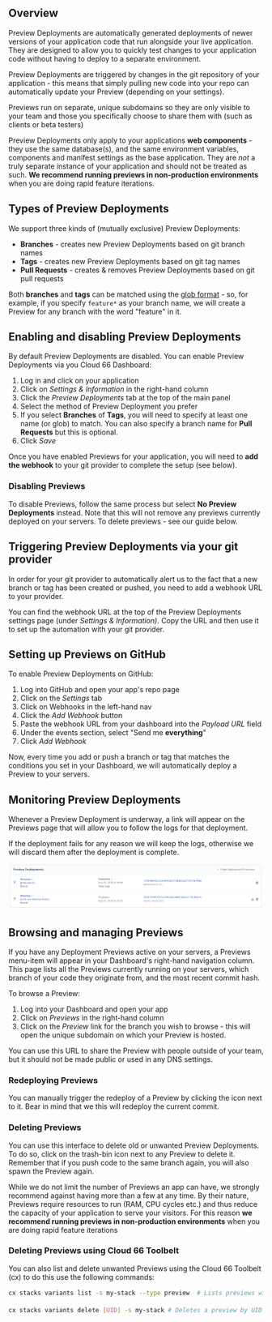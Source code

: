 ## Overview

Preview Deployments are automatically generated deployments of newer versions of your application code that run alongside your live application. They are designed to allow you to quickly test changes to your application code without having to deploy to a separate environment. 

Preview Deployments are triggered by changes in the git repository of your application - this means that simply pulling new code into your repo can automatically update your Preview (depending on your settings).

Previews run on separate, unique subdomains so they are only visible to your team and those you specifically choose to share them with (such as clients or beta testers)

<div class="notice"><p>Preview Deployments only apply to your applications <strong>web components</strong>  - they use the same database(s), and the same environment variables, components and manifest settings as the base application. They are <em>not</em> a truly separate instance of your application and should not be treated as such. <strong>We recommend running previews in non-production environments</strong> when you are doing rapid feature iterations.</p></div>

## Types of Preview Deployments

We support three kinds of (mutually exclusive) Preview Deployments:

- **Branches** - creates new Preview Deployments based on git branch names
- **Tags** - creates new Preview Deployments based on git tag names
- **Pull Requests** - creates & removes Preview Deployments based on git pull requests

Both **branches** and **tags** can be matched using the [glob format](https://en.wikipedia.org/wiki/Glob_(programming)) - so, for example, if you specify `feature*` as your branch name, we will create a Preview for any branch with the word "feature" in it.

## Enabling and disabling Preview Deployments

By default Preview Deployments are disabled. You can enable Preview Deployments via you Cloud 66 Dashboard:

1. Log in and click on your application
2. Click on *Settings & Information* in the right-hand column
3. Click the *Preview Deployments* tab at the top of the main panel
4. Select the method of Preview Deployment you prefer
5. If you select **Branches** of **Tags**, you will need to specify at least one name (or glob) to match. You can also specify a branch name for **Pull Requests** but this is optional. 
6. Click *Save*

Once you have enabled Previews for your application, you will need to **add the webhook** to your git provider to complete the setup (see below).

### Disabling Previews

To disable Previews, follow the same process but select **No Preview Deployments** instead. Note that this will not remove any previews currently deployed on your servers. To delete previews - see our guide below.

## Triggering Preview Deployments via your git provider

In order for your git provider to automatically alert us to the fact that a new branch or tag has been created or pushed, you need to add a webhook URL to your provider. 

You can find the webhook URL at the top of the Preview Deployments settings page (under *Settings & Information).* Copy the URL and then use it to set up the automation with your git provider. 

## Setting up Previews on GitHub

To enable Preview Deployments on GitHub:

1. Log into GitHub and open your app's repo page
2. Click on the *Settings* tab
3. Click on Webhooks in the left-hand nav
4. Click the *Add Webhook* button
5. Paste the webhook URL from your dashboard into the *Payload URL* field 
6. Under the events section, select "Send me **everything**" 
7. Click *Add Webhook*

Now, every time you add or push a branch or tag that matches the conditions you set in your Dashboard, we will automatically deploy a Preview to your servers.

## Monitoring Preview Deployments

Whenever a Preview Deployment is underway, a link will appear on the Previews page that will allow you to follow the logs for that deployment. 

If the deployment fails for any reason we will keep the logs, otherwise we will discard them after the deployment is complete.

![Preview Deploymemnt logs interface](/assets/shared/preview-deploy-logs.png)

## Browsing and managing Previews

If you have any Deployment Previews active on your servers, a Previews menu-item will appear in your Dashboard's right-hand navigation column. This page lists all the Previews currently running on your servers, which branch of your code they originate from, and the most recent commit hash.

To browse a Preview:

1. Log into your Dashboard and open your app
2. Click on *Previews* in the right-hand column 
3. Click on the *Preview* link for the branch you wish to browse - this will open the unique subdomain on which your Preview is hosted. 

You can use this URL to share the Preview with people outside of your team, but it should not be made public or used in any DNS settings.

### Redeploying Previews

You can manually trigger the redeploy of a Preview by clicking the icon next to it. Bear in mind that we this will redeploy the current commit. 

### Deleting Previews

You can use this interface to delete old or unwanted Preview Deployments. To do so, click on the trash-bin icon next to any Preview to delete it. Remember that if you push code to the same branch again, you will also spawn the Preview again.

<div class="notice notice-warning"><p>While we do not limit the number of Previews an app can have, we strongly recommend against having more than a few at any time. By their nature, Previews require resources to run (RAM, CPU cycles etc.) and thus reduce the capacity of your application to serve your visitors. For this reason <strong>we recommend running previews in non-production environments</strong> when you are doing rapid feature iterations</p></div>


### Deleting Previews using Cloud 66 Toolbelt

You can also list and delete unwanted Previews using the Cloud 66 Toolbelt (cx) to do this use the following commands:

```bash
cx stacks variants list -s my-stack --type preview  # Lists previews with UIDs

cx stacks variants delete [UID] -s my-stack # Deletes a preview by UID
```